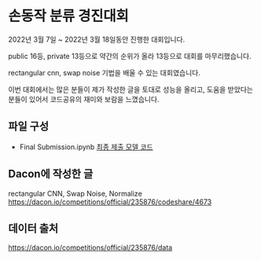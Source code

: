 # 손동작 분류 경진대회

2022년 3월 7일 ~ 2022년 3월 18일동안 진행한 대회입니다. 

public 16등, private 13등으로 약간의 순위가 올라 13등으로 대회를 마무리했습니다.

rectangular cnn, swap noise 기법을 배울 수 있는 대회였습니다.

이번 대회에서는 많은 분들이 제가 작성한 글을 토대로 성능을 올리고, 도움을 받았다는 분들이 있어서 코드공유의 재미와 보람을 느꼈습니다.

## 파일 구성

- Final Submission.ipynb [최종 제출 모델 코드](./Final%20Submission.ipynb)

## Dacon에 작성한 글

rectangular CNN, Swap Noise, Normalize\
https://dacon.io/competitions/official/235876/codeshare/4673

## 데이터 출처
https://dacon.io/competitions/official/235876/data
